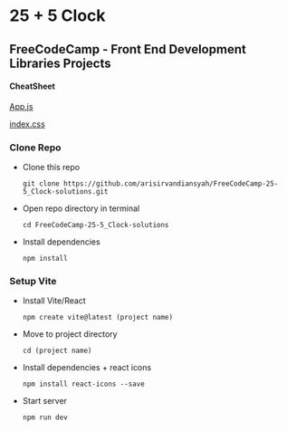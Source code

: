 # 25 + 5 Clock

## FreeCodeCamp - Front End Development Libraries Projects

#### CheatSheet

[App.js](https://github.com/arisirvandiansyah/FreeCodeCamp-25-5_Clock-solutions/blob/main/src/App.jsx)

[index.css](https://github.com/arisirvandiansyah/FreeCodeCamp-25-5_Clock-solutions/blob/main/src/index.css)

### Clone Repo

- Clone this repo

  `git clone https://github.com/arisirvandiansyah/FreeCodeCamp-25-5_Clock-solutions.git`

- Open repo directory in terminal

  `cd FreeCodeCamp-25-5_Clock-solutions`

- Install dependencies

  `npm install`

### Setup Vite

- Install Vite/React

  `npm create vite@latest (project name)`

- Move to project directory

  `cd (project name)`

- Install dependencies + react icons

  `npm install react-icons --save`

- Start server

  `npm run dev`

